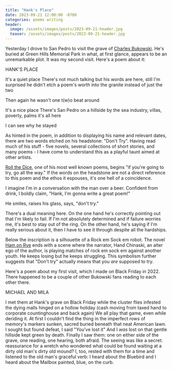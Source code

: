 ```yaml
---
title: "Hank's Place"
date: 2023-09-21 12:00:00 -0700
categories: poems writing
header:
  image: /assets/images/posts/2023-09-21-header.jpg
  teaser: /assets/images/posts/2023-09-21-header.jpg
---
```


Yesterday I drove to San Pedro to visit the grave of [Charles Bukowski](https://en.wikipedia.org/wiki/Charles_Bukowski). He's buried at Green Hills Memorial Park in what, at first glance, appears to be an unremarkable plot. It was my second visit. Here's a poem about it:

<div class="poem">HANK'S PLACE

It's a quiet place
There's not much talking
but his words are here, still
I'm surprised he didn't etch
a poem's worth
into the granite
instead of just the two

Then again he wasn't one t(w)o
beat around

It's a nice place
There's San Pedro
on a hillside by the sea
industry, villas, poverty, palms
it's all here

I can see why he stayed</div>

As hinted in the poem, in addition to displaying his name and relevant dates, there are two words etched on his headstone: "Don't Try". Having read much of his stuff - five novels, several collections of short stories, and many poems - I have come to understand this as a playful taunt aimed at other artists.

[Roll the Dice](https://hellopoetry.com/poem/68266/roll-the-dice/), one of his most well known poems, begins "if you're going to try, go all the way." If the words on the headstone are not a direct reference to this poem and the ethos it espouses, it's one hell of a coincidence.

I imagine I'm in a conversation with the man over a beer. Confident from drink, I boldly claim, "Hank, I'm gonna write a great poem!"

He smiles, raises his glass, says, "don't try."

There's a dual meaning here. On the one hand he's correctly pointing out that I'm likely to fail. If I'm not absolutely determined and if failure worries me, it's best to stay out of the ring. On the other hand, he's saying if I'm really serious about it, then I have to see it through despite all the hardships.

Below the inscription is a silhouette of a Rock em Sock em robot. The novel [Ham on Rye](https://en.wikipedia.org/wiki/Ham_on_Rye) ends with a scene where the narrator, Hand Chinaski, an alter ego of the author, is playing matches of rock em sock em against another youth. He keeps losing but he keeps struggling. This symbolism further suggests that "Don't try" actually means that you _are_ supposed to try.

Here's a poem about my first visit, which I made on Black Friday in 2022. There happened to be a couple of other Bukowski fans reading to each other there.

<div class="poem">MICHAEL AND MILA

I met them at Hank's grave
on Black Friday
while the cluster flies infested the
dying malls
hinged on a hollow holiday
(cash moving from taxed hand to corporate countinghouse
and back again)
We all play that game, even while
deriding it.
At first I couldn't find the thing
in the imperfect rows of memory's markers
sunken, sacred
buried beneath that neat American lawn.
I sought but found defeat, I said
"You've lost it"
And I <i>was</i> lost
on that gentle hillside kept green by death.
Finally I saw them:
one on either side of the grave,
one reading, one hearing, both afraid.
The seeing was like a secret:
reassurance for a wretch
who wondered what could be found
waiting
at a dirty old man's dirty old mound?
I, too, rested with them for a time and
listened to the old man's graceful verb:
I heard about the Bluebird
and I heard about the Mailbox
painted, blue, on the curb.</div>
